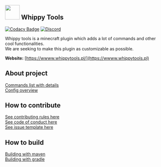 ## <img src="https://avatars1.githubusercontent.com/u/35628511?s=200&v=4" width="48">  Whippy Tools
[![Codacy Badge](https://api.codacy.com/project/badge/Grade/6f800b26da2148a1b5f2b69da656cacf)](https://www.codacy.com/app/bmstefanski/whippy-tools?utm_source=github.com&amp;utm_medium=referral&amp;utm_content=whippytools/whippy-tools&amp;utm_campaign=Badge_Grade) [![Discord](https://img.shields.io/badge/discord-whippytools-738bd7.svg?style=square)](https://discord.gg/rXPDmSw)

Whippy tools is a minecraft plugin which adds a lot of commands and other cool functionalities.  
We are seeking to make this plugin as customizable as possible.

**Website:** [https://wwww.whippytools.pl/](https://wwww.whippytools.pl)

## About project
[Commands list with details](https://github.com/whippytools/whippy-tools/blob/master/.github/COMMANDS_LIST.md)  
[Config overview](https://github.com/whippytools/whippy-tools/blob/master/.github/CONFIG_OVERVIEW.md)

## How to contribute
[See contributing rules here](https://github.com/whippytools/whippy-tools/blob/master/.github/CONTRIBUTING.md)  
[See code of conduct here](https://github.com/whippytools/whippy-tools/blob/master/.github/CODE_OF_CONDUCT.md)  
[See issue template here](https://github.com/whippytools/whippy-tools/blob/master/.github/ISSUE_TEMPLATE.md)  

## How to build
[Building with maven](https://github.com/whippytools/whippy-tools/blob/master/.github/BUILD_MAVEN.md)   
[Building with gradle](https://github.com/whippytools/whippy-tools/blob/master/.github/BUILD_GRADLE.md)